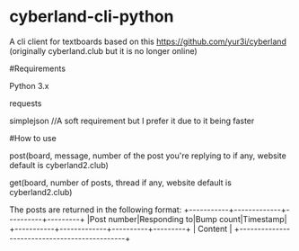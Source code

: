 # cyberland-cli-python
A cli client for textboards based on this https://github.com/yur3i/cyberland (originally cyberland.club but it is no longer online)

#Requirements

Python 3.x

requests

simplejson //A soft requirement but I prefer it due to it being faster

#How to use

post(board, message, number of the post you're replying to if any, website default is cyberland2.club)

get(board, number of posts, thread if any, website default is cyberland2.club)

The posts are returned in the following format:
+-----------+-------------+----------+---------+
|Post number|Responding to|Bump count|Timestamp|
+-----------+-------------+----------+---------+
|                     Content                  |
+----------------------------------------------+
